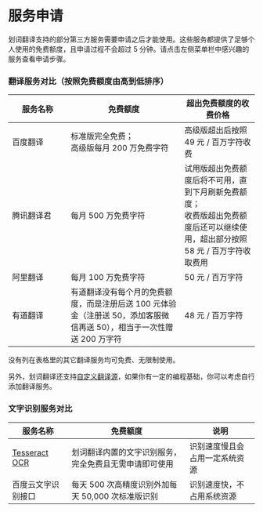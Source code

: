 # 服务申请

划词翻译支持的部分第三方服务需要申请之后才能使用。这些服务都提供了足够个人使用的免费额度，且申请过程不会超过 5 分钟。请点击左侧菜单栏中感兴趣的服务查看申请步骤。

### 翻译服务对比（按照免费额度由高到低排序）

<table>
  <colgroup>
    <col width='120'>
  </colgroup>
  <thead>
    <tr>
      <th>服务名称</th>
      <th>免费额度</th>
      <th>超出免费额度的收费价格</th>
    </tr>
  </thead>
  <tbody>
    <tr>
      <td>百度翻译</td>
      <td>标准版完全免费；<br/>高级版每月 200 万免费字符</td>
      <td>高级版超出后按照 49 元 / 百万字符收费</td>
    </tr>
    <tr>
      <td>腾讯翻译君</td>
      <td>每月 500 万免费字符</td>
      <td>试用版超出免费额度后将不可用，直到下月刷新免费额度；<br/>收费版超出免费额度后还可以继续使用，超出部分按照 58 元 / 百万字符收取费用</td>
    </tr>
    <tr>
      <td>阿里翻译</td>
      <td>每月 100 万免费字符</td>
      <td> 50 元 / 百万字符</td>
    </tr>
    <tr>
      <td>有道翻译</td>
      <td>有道翻译没有每个月的免费额度，而是注册后送 100 元体验金（注册送 50，添加客服微信再送 50），相当于一次性赠送 200 万字符</td>
      <td>48 元 / 百万字符</td>
    </tr>
  </tbody>
</table>

没有列在表格里的其它翻译服务均可免费、无限制使用。

另外，划词翻译还支持[自定义翻译源](../custom-api.md)，如果你有一定的编程基础，你可以考虑自行添加翻译服务。

### 文字识别服务对比

<table>
  <thead>
    <tr>
      <th>服务名称</th>
      <th>免费额度</th>
      <th>说明</th>
    </tr>
  </thead>
  <tbody>
    <tr>
      <td><a href='https://tesseract-ocr.github.io/' target='_blank'>Tesseract OCR</a></td>
      <td>划词翻译内置的文字识别服务，完全免费且无需申请即可使用</td>
      <td>识别速度慢且会占用一定系统资源</td>
    </tr>
    <tr>
      <td>百度云文字识别接口</td>
      <td>每天 500 次高精度识别外加每天 50,000 次标准版识别</td>
      <td>识别速度快，不占用系统资源</td>
    </tr>
  </tbody>
</table>